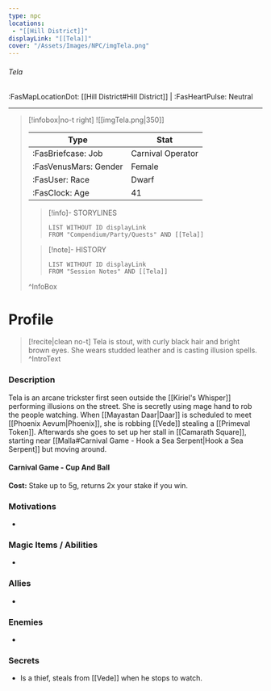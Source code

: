 ```yaml
---
type: npc
locations:
 - "[[Hill District]]"
displayLink: "[[Tela]]"
cover: "/Assets/Images/NPC/imgTela.png"
---
```

###### Tela
<span class="sub2">:FasMapLocationDot: [[Hill District#Hill District]] | :FasHeartPulse: Neutral </span>
___

> [!infobox|no-t right]
> ![[imgTela.png|350]]
>
> | Type | Stat |
> | ---- | ---- |
> | :FasBriefcase: Job | Carnival Operator |
> | :FasVenusMars: Gender | Female |
> | :FasUser: Race | Dwarf |
> | :FasClock: Age | 41 |
>
>> [!info]- STORYLINES
>>```dataview
>>LIST WITHOUT ID displayLink
>>FROM "Compendium/Party/Quests" AND [[Tela]]
>
>>[!note]- HISTORY
>>```dataview
>>LIST WITHOUT ID displayLink
>>FROM "Session Notes" AND [[Tela]]
>
>^InfoBox

# Profile

> [!recite|clean no-t]
>	Tela is stout, with curly black hair and bright brown eyes. She wears studded leather and is casting illusion spells.
>^IntroText

### Description
Tela is an arcane trickster first seen outside the [[Kiriel's Whisper]] performing illusions on the street. She is secretly using mage hand to rob the people watching. When [[Mayastan Daar|Daar]] is scheduled to meet [[Phoenix Aevum|Phoenix]], she is robbing [[Vede]] stealing a [[Primeval Token]]. Afterwards she goes to set up her stall in [[Camarath Square]], starting near [[Malla#Carnival Game - Hook a Sea Serpent|Hook a Sea Serpent]] but moving around.

#### Carnival Game - Cup And Ball

**Cost:** Stake up to 5g, returns 2x your stake if you win.

### Motivations
- 

### Magic Items / Abilities
- 

### Allies
- 

### Enemies
- 

### Secrets
- Is a thief, steals from [[Vede]] when he stops to watch.
